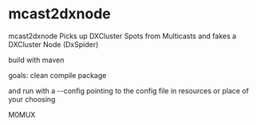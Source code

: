 # mcast2dxnode

mcast2dxnode
Picks up DXCluster Spots from Multicasts and fakes a DXCluster Node (DxSpider)

build with maven

goals: clean compile package

and run with a --config pointing to the config file in resources or place of your choosing

M0MUX
